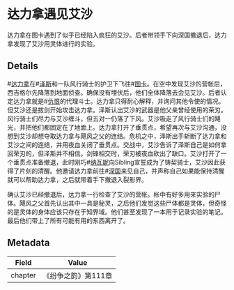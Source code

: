 # 达力拿遇见艾沙
达力拿在图卡遇到了似乎已经陷入疯狂的艾沙。后者带领手下向深国撤退后，达力拿发现了艾沙用灵体进行的实验。

## Details
#[达力拿](characters/dalinar)在#[泽斯](characters/szeth)和一队风行骑士的护卫下飞往#[图卡](locations/tukar)。在空中发现艾沙的营帐后，西吉格尔先降落到地面侦查。确保没有埋伏后，他们全体降落去会见艾沙。后者认定达力拿就是#[仇恨](characters/odium)的代理斗士。达力拿只得耐心解释，并询问其他令使的情况。但艾沙还是拔剑开始攻击达力拿。泽斯认出艾沙的武器是他父亲曾经使用的荣刃。风行骑士们尽力与艾沙缠斗，但五对一仍落了下风。艾沙吸走了风行骑士们的飓光，并把他们都固定在了地面上。达力拿打开了垂贯点，希望再次与艾沙沟通，没想到艾沙却想夺取达力拿与飓风之父的连结。危机之中，泽斯出手斩断了达力拿和艾沙之间的连结，并用夜血关闭了垂贯点。交战中，艾沙告诉了泽斯自己是如何拿回荣刃的，但泽斯并不相信。剑锋相交时，荣刃被夜血砍出了缺口。艾沙打开了一个垂贯点准备撤退，此时刚巧#[纳瓦妮](characters/navani)向Sibling宣誓成为了铸契骑士，艾沙因此获得了片刻的清醒。他邀请达力拿前往#[深国](locations/shinovar)来见自己，并声称自己如果能保持清醒就可以帮助达力拿，之后就带着手下撤退入裂影界。

确认艾沙已经撤退后，达力拿一行检查了艾沙的营帐。帐中有好多用来实验的尸体。飓风之父首先认出其中一具是秘灵，之后他们发觉这些尸体都是灵体，但奇怪的是灵体的身体应该只存在于知界域。他们甚至发现了一本用于记录实验的笔记。最后他们带上了所有可能有用的东西离开了。

## Metadata
| Field | Value |
| ----- | ----- |
| chapter | 《纷争之韵》第111章 |
